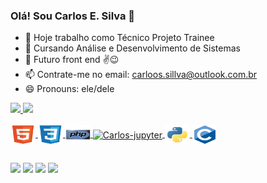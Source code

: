 ### Olá! Sou Carlos E. Silva  👋

- 🔭 Hoje trabalho como Técnico Projeto Trainee
- 🌱 Cursando Análise e Desenvolvimento de Sistemas
- 💬 Futuro front end ✌😉
- 📫 Contrate-me no email: carloos.sillva@outlook.com.br
- 😄 Pronouns: ele/dele
 <div>
  <a href="https://github.com/Carlloos-Sillva">
  <img height="160em" src="https://github-readme-stats.vercel.app/api?username=Carlloos-Sillva&show_icons=true&theme=dark&include_all_commits=true&count_private=true"/>
  <img height="160em" src="https://github-readme-stats.vercel.app/api/top-langs/?username=Carlloos-Sillva&layout=compact&langs_count=7&theme=dark"/>
</div>
<div style="display: inline_block"><br>
  <img align="center" alt="Carlos-HTML" height="30" width="40" src="https://raw.githubusercontent.com/devicons/devicon/master/icons/html5/html5-original.svg">
  <img align="center" alt="Carlos-CSS" height="30" width="40" src="https://raw.githubusercontent.com/devicons/devicon/master/icons/css3/css3-original.svg">
  <img align="center" alt="Carlos-PHP" height="30" width="40" src="https://raw.githubusercontent.com/devicons/devicon/master/icons/php/php-original.svg">
  <img align="center" alt="Carlos-jupyter" height="30" width="40" src="https://github.com/Carlloos-Sillva/notebook/blob/master/jupyter.svg">
  <img align="center" alt="Carlos-Python" height="30" width="40" src="https://raw.githubusercontent.com/devicons/devicon/master/icons/python/python-original.svg">
  <img align="center" alt="Carlos-C" height="30" width="40" src="https://raw.githubusercontent.com/devicons/devicon/master/icons/c/c-original.svg">
</div>
  
  ##
  
<div> 
  <a href="https://www.linkedin.com/in/carlos-silva-b7244920b/" target="_blank"><img src="https://img.shields.io/badge/-LinkedIn-%230077B5?style=for-the-badge&logo=linkedin&logoColor=white" target="-blank"></a> 
 	<a href="mailto:carloos.sillva@outlook.com.br" target="_blank"><img src="https://img.shields.io/badge/Microsoft_Outlook-0078D4?style=for-the-badge&logo=microsoft-outlook&logoColor=white" target="-blank"></a>
  <a href="https://discord.gg/FhP7asqxT6" target="_blank"><img src="https://img.shields.io/badge/Discord-7289DA?style=for-the-badge&logo=discord&logoColor=white" target="-blank"></a> 
  <a href = "mailto:carloos.sillva13@gmail.com"><img src="https://img.shields.io/badge/-Gmail-%23333?style=for-the-badge&logo=gmail&logoColor=white" target="-blank"></a>
 
 <!-- ![Snake animation](https://github.com/Carlloos-Sillva/Carlloos-Sillva/blob/output/github-contribution-grid-snake.svg) -->
 
</div>
